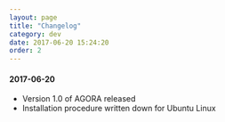 ```yaml
---
layout: page
title: "Changelog"
category: dev
date: 2017-06-20 15:24:20
order: 2
---
```


#### 2017-06-20
- Version 1.0 of AGORA released
- Installation procedure written down for Ubuntu Linux
